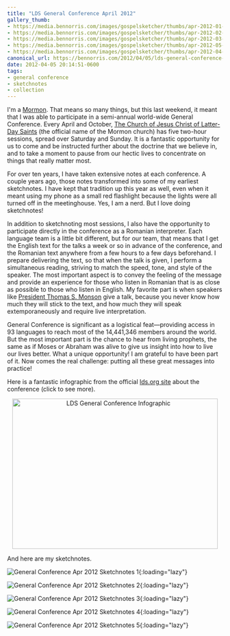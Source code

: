 ```yaml
---
title: "LDS General Conference April 2012"
gallery_thumb:
- https://media.bennorris.com/images/gospelsketcher/thumbs/apr-2012-01-sat-am.jpg
- https://media.bennorris.com/images/gospelsketcher/thumbs/apr-2012-02-sat-pm.jpg
- https://media.bennorris.com/images/gospelsketcher/thumbs/apr-2012-03-priesthood-02.jpg
- https://media.bennorris.com/images/gospelsketcher/thumbs/apr-2012-05-sun-pm.jpg
- https://media.bennorris.com/images/gospelsketcher/thumbs/apr-2012-04-sun-am-02.jpg
canonical_url: https://bennorris.com/2012/04/05/lds-general-conference-april-2012
date: 2012-04-05 20:14:51-0600
tags:
- general conference
- sketchnotes
- collection
---
```


I'm a <a href="http://mormon.org" target="_blank">Mormon</a>. That means so many things, but this last weekend, it meant that I was able to participate in a semi-annual world-wide General Conference. Every April and October, <a href="http://www.lds.org" target="_blank">The Church of Jesus Christ of Latter-Day Saints</a> (the official name of the Mormon church) has five two-hour sessions, spread over Saturday and Sunday. It is a fantastic opportunity for us to come and be instructed further about the doctrine that we believe in, and to take a moment to pause from our hectic lives to concentrate on things that really matter most.

For over ten years, I have taken extensive notes at each conference. A couple years ago, those notes transformed into some of my earliest sketchnotes. I have kept that tradition up this year as well, even when it meant using my phone as a small red flashlight because the lights were all turned off in the meetinghouse. Yes, I am a nerd. But I love doing sketchnotes!

In addition to sketchnoting most sessions, I also have the opportunity to participate directly in the conference as a Romanian interpreter. Each language team is a little bit different, but for our team, that means that I get the English text for the talks a week or so in advance of the conference, and the Romanian text anywhere from a few hours to a few days beforehand. I prepare delivering the text, so that when the talk is given, I perform a simultaneous reading, striving to match the speed, tone, and style of the speaker. The most important aspect is to convey the feeling of the message and provide an experience for those who listen in Romanian that is as close as possible to those who listen in English. My favorite part is when speakers like <a href="http://www.mormonnewsroom.org/leader-biographies/president-thomas-s-monson" target="_blank">President Thomas S. Monson</a> give a talk, because you never know how much they will stick to the text, and how much they will speak extemporaneously and require live interpretation.

General Conference is significant as a logistical feat—providing access in 93 languages to reach most of the 14,441,346 members around the world. But the most important part is the chance to hear from living prophets, the same as if Moses or Abraham was alive to give us insight into how to live our lives better. What a unique opportunity! I am grateful to have been part of it. Now comes the real challenge: putting all these great messages into practice!

Here is a fantastic infographic from the official <a href="http://www.lds.org/general-conference/about-general-conference?lang=eng" target="_blank">lds.org site</a> about the conference (click to see more).
<p style="text-align:center;"><a href="http://www.lds.org/bc/content/ldsorg/content/images/GCinfographicsa-1200px-wide.jpg?lang=eng" target="_blank"><img class="aligncenter" title="LDS General Conference Infographic" src="http://www.lds.org/bc/content/ldsorg/content/images/GC-infographics-crop.jpg" alt="LDS General Conference Infographic" width="480" height="350" /></a></p>
And here are my sketchnotes.

![General Conference Apr 2012 Sketchnotes 1](https://media.bennorris.com/images/gospelsketcher/general-conference/apr-2012/apr-2012-01-sat-am.jpg){:loading="lazy"}

![General Conference Apr 2012 Sketchnotes 2](https://media.bennorris.com/images/gospelsketcher/general-conference/apr-2012/apr-2012-02-sat-pm.jpg){:loading="lazy"}

![General Conference Apr 2012 Sketchnotes 3](https://media.bennorris.com/images/gospelsketcher/general-conference/apr-2012/apr-2012-03-priesthood-02.jpg){:loading="lazy"}

![General Conference Apr 2012 Sketchnotes 4](https://media.bennorris.com/images/gospelsketcher/general-conference/apr-2012/apr-2012-05-sun-pm.jpg){:loading="lazy"}

![General Conference Apr 2012 Sketchnotes 5](https://media.bennorris.com/images/gospelsketcher/general-conference/apr-2012/apr-2012-04-sun-am-02.jpg){:loading="lazy"}